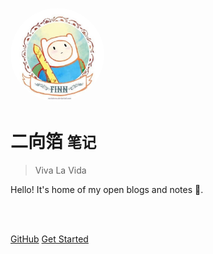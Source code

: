 
<img src="_media/finn.jpg" alt="logo" style="width:150px; height:150px; border-radius:50%; " title="logo"><br>

# 二向箔 <small>笔记</small>

> Viva La Vida

Hello! It's home of my open blogs and notes 📖.

<br>

<span id="busuanzi_container_site_pv" style='display:none'>
    👀 本站总访问量：<span id="busuanzi_value_site_pv"></span> 次
</span>
<span id="busuanzi_container_site_uv" style='display:none'>
    | 🚴‍♂️ 本站总访客数：<span id="busuanzi_value_site_uv"></span> 人
</span>

<br>

[GitHub](https://github.com/Ian-zy0329/MyDocsify)
[Get Started](README.md)